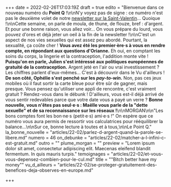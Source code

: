 +++
date = 2022-02-26T17:03:19Z
draft = true
edito = "Bienvenue dans ce nouveau numéro du **Point Q** !\n\nN'y voyez pas de signe : ce numéro n'est pas le deuxième volet de notre [newsletter sur la Saint-Valentin](https://lepointq.com/newsletters/desole-e-je-prefere-qu-on-reste-ami-e-s/)... Quoique !\n\nCette semaine, on parle de moula, de thune, de flouze, bref : d'argent. Et pour une bonne raison, vous allez voir... On vous prépare du lourd, vous pouvez d'ores et déjà jeter un oeil à la fin de la newsletter !\n\nC'est un aspect de nos vies sexuelles qui est assez peu abordé. Pourtant, la sexualité, ça coûte cher ! **Vous avez été les premier·ère·s à vous en rendre compte, en répondant aux questions d'Orianne.** Eh oui, en comptant les soins du corps, la lingerie et la contraception, l'addition monte vite ! **Puisqu'on en parle, Julien s'est intéressé aux politiques européennes de gratuité de la contraception.** Argent jeté en l'air ou vrai investissement ? Les chiffres parlent d'eux-mêmes... C'est à découvrir dans le Vu d'ailleurs ! **De son côté, Ophélie s'est penché sur les _pay-to-win_.** Non, pas ces jeux mobiles où il faut sortir la carte bleue pour être sûr de gagner, mais presque. Vous pensez qu'utiliser une appli de rencontre, c'est vraiment gratuit ? Rendez-vous dans le débunk ! D'ailleurs, vous est-il déjà arrivé de vous sentir redevables parce que votre date vous a payé un verre ? **Bonne nouvelle, vous n'êtes pas seul·e·s : Maëlle vous parle de la \"dette sexuelle\" et de sa reconnaissance sur les réseaux !**\n\nMORGAN\n\n\"Les bons comptes font les bon·ne·s (petit·e·s) ami·e·s !\" On espère que ce numéro vous aura permis de ressortir vos calculatrices pour rééquilibrer la balance...\n\nSur ce, bonne lecture à toutes et à tous,\n\nLe Point Q."
la_bonne_nouvelle = "articles/22-02/parlez-d-argent-quand-la-parole-se-libere.md"
numero = 46
on_debunke = "articles/22-02/matcher-a-l-infini-c-est-gratuit.md"
outro = ""
plume_morgan = ""
preview = "Lorem ipsum dolor sit amet, consectetur adipiscing elit. Maecenas eleifend blandit fermentum. In quis mauris turpis."
temoignages = "articles/22-02/et-vous-vous-depensez-combien-pour-le-cul.md"
title = "\"Bitch better have my money\""
vu_d_ailleurs = "articles/22-02/se-proteger-gratuitement-des-benefices-deja-observes-en-europe.md"

+++
